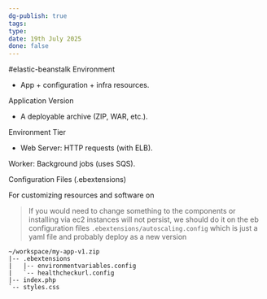 ```yaml
---
dg-publish: true
tags: 
type: 
date: 19th July 2025
done: false
---
```


#elastic-beanstalk 
Environment
- App + configuration + infra resources.

Application Version
- A deployable archive (ZIP, WAR, etc.).

Environment Tier
- Web Server: HTTP requests (with ELB).

Worker: Background jobs (uses SQS).

Configuration Files (.ebextensions)

For customizing resources and software on 

> If you would need to change something to the components or installing via ec2 instances will not persist, we should do it on the eb configuration files `.ebextensions/autoscaling.config` which is just a yaml file and probably deploy as a new version 

```
~/workspace/my-app-v1.zip
|-- .ebextensions
|   |-- environmentvariables.config
|   `-- healthcheckurl.config
|-- index.php
`-- styles.css
```

